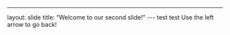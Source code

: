 ---
layout: slide
title: “Welcome to our second slide!” ---
test test
Use the left arrow to go back!
